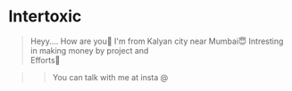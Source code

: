 # Intertoxic
> Heyy....
> How are you👋
> I'm from Kalyan city near Mumbai😇
> Intresting in making money by project and  
Efforts💪 

>> You can talk with me at insta @
